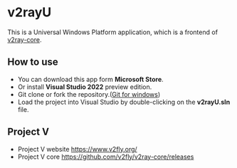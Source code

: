 # v2rayU
This is a Universal Windows Platform application, which is a frontend of [v2ray-core](https://github.com/v2fly/v2ray-core/releases).
## How to use
+ You can download this app form **Microsoft Store**.
+ Or install **Visual Studio 2022** preview edition.
+ Git clone or fork the repository.([Git for windows](https://windows.github.com/))
+ Load the project into Visual Studio by double-clicking on the **v2rayU.sln** file.
## Project V
+ Project V website https://www.v2fly.org/
+ Project V core https://github.com/v2fly/v2ray-core/releases